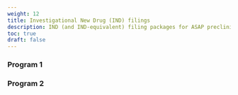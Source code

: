 ```yaml
---
weight: 12
title: Investigational New Drug (IND) filings
description: IND (and IND-equivalent) filing packages for ASAP preclinical programs
toc: true
draft: false
---
```


### Program 1

### Program 2